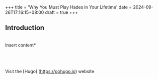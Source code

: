 +++
title = 'Why You Must Play Hades in Your Lifetime'
date = 2024-09-26T17:16:15+08:00
draft = true
+++

## Introduction
\
Insert content*
\
\
\
\
\
Visit the [Hugo] (https://gohugo.io) website